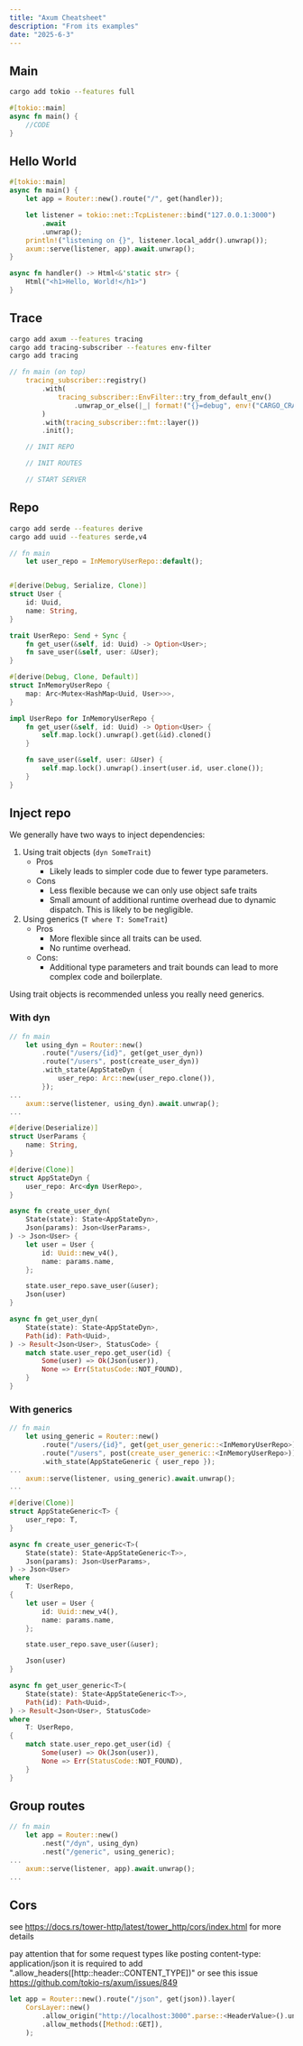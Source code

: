 ```yaml
---
title: "Axum Cheatsheet"
description: "From its examples"
date: "2025-6-3"
---
```

## Main
```bash
cargo add tokio --features full
```
```rust
#[tokio::main]
async fn main() {
    //CODE
}
```
## Hello World

```rust
#[tokio::main]
async fn main() {
    let app = Router::new().route("/", get(handler));

    let listener = tokio::net::TcpListener::bind("127.0.0.1:3000")
        .await
        .unwrap();
    println!("listening on {}", listener.local_addr().unwrap());
    axum::serve(listener, app).await.unwrap();
}

async fn handler() -> Html<&'static str> {
    Html("<h1>Hello, World!</h1>")
}
```

## Trace
```bash
cargo add axum --features tracing
cargo add tracing-subscriber --features env-filter
cargo add tracing
```
```rust
// fn main (on top)
    tracing_subscriber::registry()
        .with(
            tracing_subscriber::EnvFilter::try_from_default_env()
                .unwrap_or_else(|_| format!("{}=debug", env!("CARGO_CRATE_NAME")).into()),
        )
        .with(tracing_subscriber::fmt::layer())
        .init();

    // INIT REPO

    // INIT ROUTES

    // START SERVER
```

## Repo
```bash
cargo add serde --features derive
cargo add uuid --features serde,v4
```
```rust
// fn main
    let user_repo = InMemoryUserRepo::default();


#[derive(Debug, Serialize, Clone)]
struct User {
    id: Uuid,
    name: String,
}

trait UserRepo: Send + Sync {
    fn get_user(&self, id: Uuid) -> Option<User>;
    fn save_user(&self, user: &User);
}

#[derive(Debug, Clone, Default)]
struct InMemoryUserRepo {
    map: Arc<Mutex<HashMap<Uuid, User>>>,
}

impl UserRepo for InMemoryUserRepo {
    fn get_user(&self, id: Uuid) -> Option<User> {
        self.map.lock().unwrap().get(&id).cloned()
    }

    fn save_user(&self, user: &User) {
        self.map.lock().unwrap().insert(user.id, user.clone());
    }
}
```

## Inject repo 

We generally have two ways to inject dependencies:

1. Using trait objects (`dyn SomeTrait`)
    - Pros
        - Likely leads to simpler code due to fewer type parameters.
    - Cons
        - Less flexible because we can only use object safe traits
        - Small amount of additional runtime overhead due to dynamic dispatch.
          This is likely to be negligible.
2. Using generics (`T where T: SomeTrait`)
    - Pros
        - More flexible since all traits can be used.
        - No runtime overhead.
    - Cons:
        - Additional type parameters and trait bounds can lead to more complex code and
          boilerplate.

Using trait objects is recommended unless you really need generics.

### With dyn
```rust
// fn main
    let using_dyn = Router::new()
        .route("/users/{id}", get(get_user_dyn))
        .route("/users", post(create_user_dyn))
        .with_state(AppStateDyn {
            user_repo: Arc::new(user_repo.clone()),
        });
...
    axum::serve(listener, using_dyn).await.unwrap();
...

#[derive(Deserialize)]
struct UserParams {
    name: String,
}

#[derive(Clone)]
struct AppStateDyn {
    user_repo: Arc<dyn UserRepo>,
}

async fn create_user_dyn(
    State(state): State<AppStateDyn>,
    Json(params): Json<UserParams>,
) -> Json<User> {
    let user = User {
        id: Uuid::new_v4(),
        name: params.name,
    };

    state.user_repo.save_user(&user);
    Json(user)
}

async fn get_user_dyn(
    State(state): State<AppStateDyn>,
    Path(id): Path<Uuid>,
) -> Result<Json<User>, StatusCode> {
    match state.user_repo.get_user(id) {
        Some(user) => Ok(Json(user)),
        None => Err(StatusCode::NOT_FOUND),
    }
}
```

### With generics
```rust
// fn main
    let using_generic = Router::new()
        .route("/users/{id}", get(get_user_generic::<InMemoryUserRepo>))
        .route("/users", post(create_user_generic::<InMemoryUserRepo>))
        .with_state(AppStateGeneric { user_repo });
...
    axum::serve(listener, using_generic).await.unwrap();
...

#[derive(Clone)]
struct AppStateGeneric<T> {
    user_repo: T,
}

async fn create_user_generic<T>(
    State(state): State<AppStateGeneric<T>>,
    Json(params): Json<UserParams>,
) -> Json<User>
where
    T: UserRepo,
{
    let user = User {
        id: Uuid::new_v4(),
        name: params.name,
    };

    state.user_repo.save_user(&user);

    Json(user)
}

async fn get_user_generic<T>(
    State(state): State<AppStateGeneric<T>>,
    Path(id): Path<Uuid>,
) -> Result<Json<User>, StatusCode>
where
    T: UserRepo,
{
    match state.user_repo.get_user(id) {
        Some(user) => Ok(Json(user)),
        None => Err(StatusCode::NOT_FOUND),
    }
}

```

## Group routes
```rust
// fn main
    let app = Router::new()
        .nest("/dyn", using_dyn)
        .nest("/generic", using_generic);
...
    axum::serve(listener, app).await.unwrap();
...
```

## Cors

see https://docs.rs/tower-http/latest/tower_http/cors/index.html
for more details

pay attention that for some request types like posting content-type: application/json
it is required to add ".allow_headers([http::header::CONTENT_TYPE])"
or see this issue https://github.com/tokio-rs/axum/issues/849

```rust
let app = Router::new().route("/json", get(json)).layer(
    CorsLayer::new()
        .allow_origin("http://localhost:3000".parse::<HeaderValue>().unwrap())
        .allow_methods([Method::GET]),
    );
```
